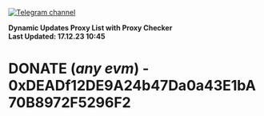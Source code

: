 [![Telegram channel](https://img.shields.io/endpoint?url=https://runkit.io/damiankrawczyk/telegram-badge/branches/master?url=https://t.me/n4z4v0d)](https://t.me/n4z4v0d) 

**Dynamic Updates Proxy List with Proxy Checker**  
**Last Updated: 17.12.23 10:45**

# DONATE (_any evm_) - 0xDEADf12DE9A24b47Da0a43E1bA70B8972F5296F2

